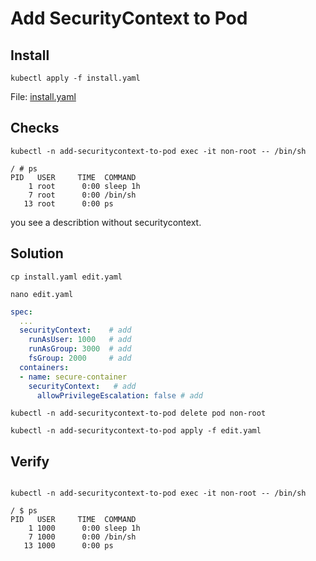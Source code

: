 # Add SecurityContext to Pod

## Install

```text
kubectl apply -f install.yaml
```

File: [install.yaml](install.yaml)

## Checks

```text
kubectl -n add-securitycontext-to-pod exec -it non-root -- /bin/sh

/ # ps
PID   USER     TIME  COMMAND
    1 root      0:00 sleep 1h
    7 root      0:00 /bin/sh
   13 root      0:00 ps
```

you see a describtion without securitycontext.

## Solution

```text
cp install.yaml edit.yaml

nano edit.yaml
```

```yaml
spec:
  ...
  securityContext:    # add
    runAsUser: 1000   # add
    runAsGroup: 3000  # add
    fsGroup: 2000     # add
  containers:
  - name: secure-container
    securityContext:   # add
      allowPrivilegeEscalation: false # add
```

```text
kubectl -n add-securitycontext-to-pod delete pod non-root

kubectl -n add-securitycontext-to-pod apply -f edit.yaml
```

## Verify

```text

kubectl -n add-securitycontext-to-pod exec -it non-root -- /bin/sh

/ $ ps
PID   USER     TIME  COMMAND
    1 1000      0:00 sleep 1h
    7 1000      0:00 /bin/sh
   13 1000      0:00 ps
```
